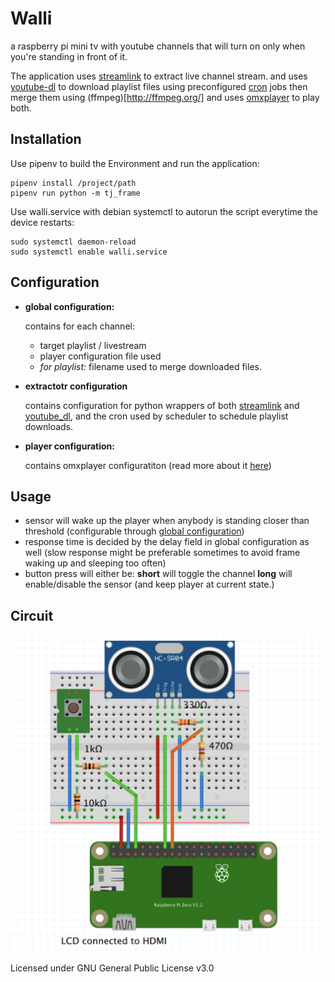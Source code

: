 # Walli

a raspberry pi mini tv with youtube channels that will turn on only when you're standing in front of it.

The application uses [streamlink](https://streamlink.github.io/) to extract live channel stream.
and uses [youtube-dl](https://github.com/ytdl-org/youtube-dl) to download playlist files using preconfigured [cron](https://opensource.com/article/17/11/how-use-cron-linux) jobs then merge them using (ffmpeg)[http://ffmpeg.org/]
and uses [omxplayer](https://github.com/popcornmix/omxplayer) to play both.


## Installation
Use pipenv to build the Environment and run the application:

```
pipenv install /project/path
pipenv run python -m tj_frame
```

Use walli.service with debian systemctl to autorun the script everytime the device restarts:
``` 
sudo systemctl daemon-reload
sudo systemctl enable walli.service
```

## Configuration
- **global configuration:**
  
  contains for each channel:
  - target playlist / livestream 
  - player configuration file used
  - _for playlist:_ filename used to merge downloaded files.
  
- **extractotr configuration**
    
    contains configuration for python wrappers of both [streamlink](https://streamlink.github.io/api.html#streamlink.Streamlink.set_option) and [youtube_dl](https://github.com/ytdl-org/youtube-dl/blob/3e4cedf9e8cd3157df2457df7274d0c842421945/youtube_dl/YoutubeDL.py#L137-L312), and the cron used by scheduler to schedule playlist downloads.
    
- **player configuration:**
    
    contains omxplayer configuratiton (read more about it [here](https://github.com/popcornmix/omxplayer#synopsis))

## Usage

- sensor will wake up the player when anybody is standing closer than threshold (configurable through [global configuration](/config/global_config.json))
- response time is decided by the delay field in global configuration as well (slow response might be preferable sometimes to avoid frame waking up and sleeping too often)
- button press will either be:
  **short** will toggle the channel
  **long** will enable/disable the sensor (and keep player at current state.)

## Circuit
![Alt text](circuit.png?raw=true "Title")

Licensed under GNU General Public License v3.0

